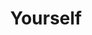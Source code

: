 ---
title: Yourself
layout: revealjs-exercise
description: "This description is included within meta-tags"
goal: "Learn several sentences to describe who you are"
why:
  - "Talking about yourself is <em>the</em> most relevant content to know."
  - "It covers a lot of vocabulary, sentence structures, and even grammar."
  - "You'll be able to speak for ~1min in your target language by yourself."
principles:
ppitfalls:
standardtime: 700

content:
  - center: "Meu nome é _____." 
    translation: ""
  - center: "Todo mundo me conhece como _____."
    translation: ""
  - center: "Eu tenho _____ anos. Eu vou fazer _____ em _____."
    translation: ""
  - center: "Eu nasci em _____."
    translation: ""
  - center: "Eu cresci em _____."
    translation: ""
  - center: "Eu tenho _____ de altura."
    translation: ""
  - center: "Eu calço _____."
    translation: ""
  - center: "Eu peso _____ kg."
    translation: ""
  - center: "Meus olhos são _____."
    translation: ""
  - center: "Meu cabelo é _____ e _____."
    translation: ""
  - center: "Eu atualmente vivo em _____."
    translation: ""
  - center: "Meu endereço é Rua _____, número _____, bairro _____, em _____."
    translation: ""
  - center: "Meu número de telefone é _____."
    translation: ""
  - center: "Meu endereço de e-mail é __________ arroba _____ ponto _____."
    translation: ""
  - center: "Eu sou (solteiro / casado / _____)."
    translation: ""
  - center: "Eu sou descendente de _____."
    translation: ""
  - center: "Eu gosto de vestir roupas (casuais / formais / _____)."
    translation: ""
  - center: "Meu esporte favorito para (assistir / jogar) é _____."
    translation: ""
  - center: "Eu faço aulas de _____."
    translation: ""
  - center: "Eu me pareço com _____."
    translation: ""
  - center: "Eu trabalho com _____."
    translation: ""
  - center: "Eu trabalho (no / na) _____."
    translation: ""
  - center: "Eu trabalho lá há _____ (meses / anos)."
    translation: ""
  - center: "O que eu mais gosto de fazer é _____."
    translation: ""
  - center: "Minha comida favorita é _____."
    translation: ""
  - center: "Eu sou (tímido / extrovertido / _____)"
    translation: ""
  - center: "Meu tipo de música favorito é _____."
    translation: ""
  - center: "Eu (não) tenho animais de estimação."
    translation: ""
  - center: "Minha infância foi (legal / normal / _____)"
    translation: ""
  - center: "Minha adolescência foi (legal / tranquila / louca / _____)"
    translation: ""
---